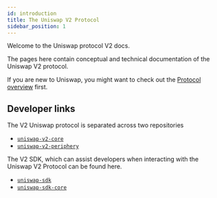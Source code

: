 ```yaml
---
id: introduction
title: The Uniswap V2 Protocol
sidebar_position: 1
---
```


Welcome to the Uniswap protocol V2 docs.

The pages here contain conceptual and technical documentation of the Uniswap V2 protocol.

If you are new to Uniswap, you might want to check out the [Protocol overview](../V2/concepts/protocol-overview/how-uniswap-works) first.

## Developer links

The V2 Uniswap protocol is separated across two repositories

- [`uniswap-v2-core`](https://github.com/Uniswap/uniswap-v2-core)
- [`uniswap-v2-periphery`](https://github.com/Uniswap/uniswap-v2-periphery)

The V2 SDK, which can assist developers when interacting with the Uniswap V2 Protocol can be found here.

- [`uniswap-sdk`](https://github.com/Uniswap/uniswap-v2-sdk)
- [`uniswap-sdk-core`](https://github.com/Uniswap/uniswap-sdk-core)
